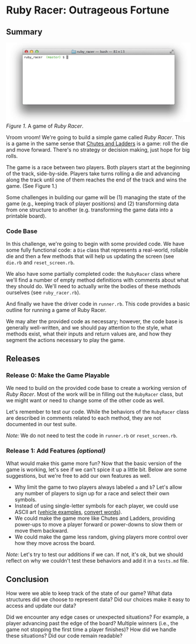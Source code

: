 # Ruby Racer: Outrageous Fortune

## Summary
![ruby race example gif](readme-assets/ruby-racer-example.gif)  
*Figure 1*.  A game of *Ruby Racer*.


Vroom vroom! We're going to build a simple game called *Ruby Racer*. This is a game in the same sense that [Chutes and Ladders](http://en.wikipedia.org/wiki/Snakes_and_Ladders) is a game: roll the die and move forward.  There's no strategy or decision making, just hope for big rolls.

The game is a race between two players.  Both players start at the beginning of the track, side-by-side.  Players take turns rolling a die and advancing along the track until one of them reaches the end of the track and wins the game.  (See Figure 1.)

Some challenges in building our game will be (1) managing the state of the game (e.g., keeping track of player positions) and (2) transforming data from one structure to another (e.g. transforming the game data into a printable board).


### Code Base
In this challenge, we're going to begin with some provided code.  We have some fully functional code:  a `Die` class that represents a real-world, rollable die and then a few methods that will help us updating the screen (see `die.rb` and `reset_screen.rb`.

We also have some partially completed code:  the `RubyRacer` class where we'll find a number of empty method definitions with comments about what they should do. We'll need to actually write the bodies of these methods ourselves (see `ruby_racer.rb`).

And finally we have the driver code in `runner.rb`.  This code provides a basic outline for running a game of Ruby Racer.

We may alter the provided code as necessary; however, the code base is generally well-written, and we should pay attention to the style, what methods exist, what their inputs and return values are, and how they segment the actions necessary to play the game.


## Releases
### Release 0: Make the Game Playable
We need to build on the provided code base to create a working version of *Ruby Racer*.  Most of the work will be in filling out the `RubyRacer` class, but we might want or need to change some of the other code as well.

Let's remember to test our code.  While the behaviors of the `RubyRacer` class are described in comments related to each method, they are not documented in our test suite.

*Note:* We do not need to test the code in `runner.rb` or `reset_screen.rb`.


### Release 1:  Add Features *(optional)*
What would make this game more fun?  Now that the basic version of the game is working, let's see if we can't spice it up a little bit.  Below are some suggestions, but we're free to add our own features as well.

- Why limit the game to two players always labeled `a` and `b`?  Let's allow any number of players to sign up for a race and select their own symbols.
- Instead of using single-letter symbols for each player, we could use ASCII art ([vehicle examples](https://sites.google.com/site/asciisandbox/art/vehicles), [convert words](https://github.com/miketierney/artii)).
- We could make the game more like Chutes and Ladders, providing power-ups to move a player forward or power-downs to slow them or move them backward.
- We could make the game less random, giving players more control over how they move across the board.

*Note:*  Let's try to test our additions if we can. If not, it's ok, but we should reflect on why we couldn't test these behaviors and add it in a `tests.md` file.


## Conclusion
How were we able to keep track of the state of our game?  What data structures did we choose to represent data?  Did our choices make it easy to access and update our data?

Did we encounter any edge cases or unexpected situations?  For example, a player advancing past the edge of the board?  Multiple winners (i.e., the game not stopping the first time a player finishes)?  How did we handle these situations?  Did our code remain readable?
